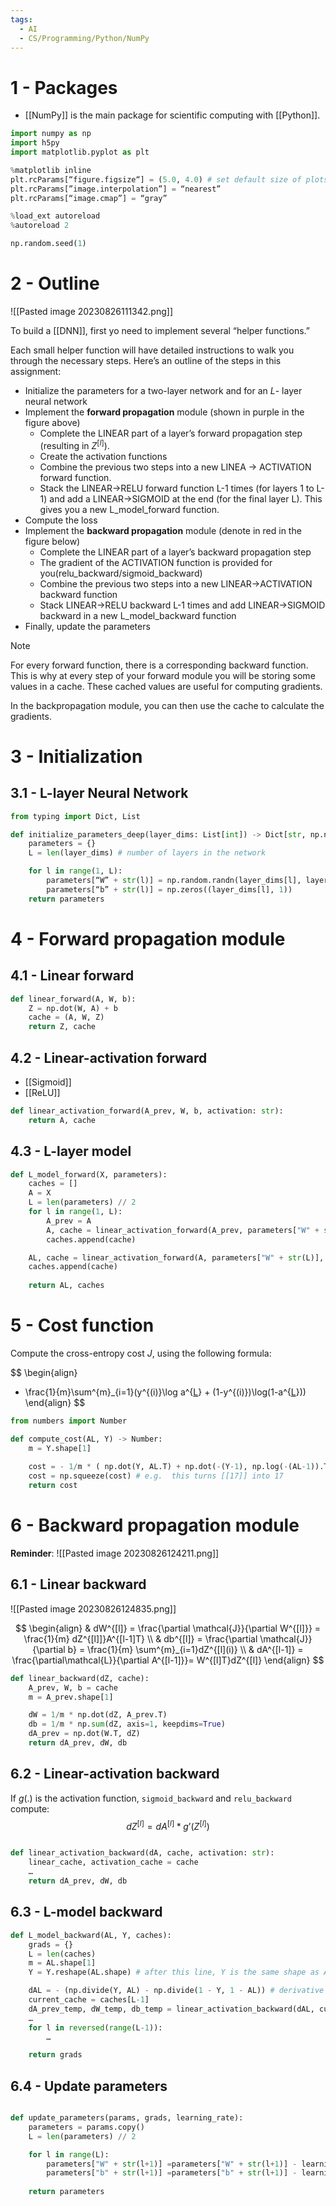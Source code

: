 ```yaml
---
tags:
  - AI
  - CS/Programming/Python/NumPy
---
```



# 1 - Packages
- [[NumPy]] is the main package for scientific computing with [[Python]].

```python
import numpy as np
import h5py
import matplotlib.pyplot as plt

%matplotlib inline
plt.rcParams[“figure.figsize“] = (5.0, 4.0) # set default size of plots
plt.rcParams[”image.interpolation”] = “nearest”
plt.rcParams[“image.cmap”] = “gray”

%load_ext autoreload
%autoreload 2

np.random.seed(1)
```

# 2 - Outline
![[Pasted image 20230826111342.png]]

To build a [[DNN]], first yo need to implement several “helper functions.”

Each small helper function will have detailed instructions to walk you through the necessary steps. Here’s an outline of the steps in this assignment:
- Initialize the parameters for a two-layer network and for an $L$- layer neural network
- Implement the __forward propagation__ module (shown in purple in the figure above)
	- Complete the LINEAR part of a layer’s forward propagation step (resulting in $Z^{[l]}$).
	- Create the activation functions
	- Combine the previous two steps into a new LINEA -> ACTIVATION forward function.
	- Stack the LINEAR->RELU forward function L-1 times (for layers 1 to L-1) and add a LINEAR->SIGMOID at the end (for the final layer L). This gives you a new L_model_forward function.
- Compute the loss
- Implement the __backward propagation__ module (denote in red in the figure below)
	- Complete the LINEAR part of a layer’s backward propagation step
	- The gradient of the ACTIVATION function is provided for you(relu_backward/sigmoid_backward)
	- Combine the previous two steps into a new LINEAR->ACTIVATION backward function
	- Stack LINEAR->RELU backward L-1 times and add LINEAR->SIGMOID backward in a new L_model_backward function
- Finally, update the parameters

>[!note]
>For every forward function, there is a corresponding backward function. This is why at every step of your forward module you will be storing some values in a cache. These cached values are useful for computing gradients.
>
>In the backpropagation module, you can then use the cache to calculate the gradients. 


# 3 - Initialization
## 3.1 - L-layer Neural Network

```python
from typing import Dict, List

def initialize_parameters_deep(layer_dims: List[int]) -> Dict[str, np.ndarray]:
	parameters = {}
	L = len(layer_dims) # number of layers in the network

	for l in range(1, L):
		parameters[“W” + str(l)] = np.random.randn(layer_dims[l], layer_dims[l-1]) * 0.01
		parameters[“b” + str(l)] = np.zeros((layer_dims[l], 1))
	return parameters
```


# 4 - Forward propagation module

## 4.1 - Linear forward
```python
def linear_forward(A, W, b):
	Z = np.dot(W, A) + b
	cache = (A, W, Z)
	return Z, cache
```

## 4.2 - Linear-activation forward
- [[Sigmoid]]
- [[ReLU]]

```python
def linear_activation_forward(A_prev, W, b, activation: str):
	return A, cache
```

## 4.3 - L-layer model
```python
def L_model_forward(X, parameters):
	caches = []
	A = X
	L = len(parameters) // 2
	for l in range(1, L):
		A_prev = A
		A, cache = linear_activation_forward(A_prev, parameters["W" + str(l)], parameters["b" + str(l)], "relu")
        caches.append(cache)

	AL, cache = linear_activation_forward(A, parameters["W" + str(L)], parameters["b" + str(L)], "sigmoid")
	caches.append(cache)
	
	return AL, caches
```

# 5 - Cost function
Compute the cross-entropy cost $J$, using the following formula:

$$
\begin{align}
- \frac{1}{m}\sum^{m}_{i=1}(y^{(i)}\log a^{[L](i)} + (1-y^{(i)})\log(1-a^{[L](i)}))
\end{align}
$$
```python
from numbers import Number

def compute_cost(AL, Y) -> Number:
	m = Y.shape[1]
	
	cost = - 1/m * ( np.dot(Y, AL.T) + np.dot(-(Y-1), np.log(-(AL-1)).T )
	cost = np.squeeze(cost) # e.g.  this turns [[17]] into 17
	return cost
```

# 6 - Backward propagation module

__Reminder__:
![[Pasted image 20230826124211.png]]

## 6.1 - Linear backward

![[Pasted image 20230826124835.png]]

$$
\begin{align}
& dW^{[l]} = \frac{\partial \mathcal{J}}{\partial W^{[l]}} = \frac{1}{m} dZ^{[l]]}A^{[l-1]T}  \\
& db^{[l]} = \frac{\partial \mathcal{J}}{\partial b} = \frac{1}{m} \sum^{m}_{i=1}dZ^{[l](i)}  \\
& dA^{[l-1]} = \frac{\partial\mathcal{L}}{\partial A^{[l-1]}}= W^{[l]T}dZ^{[l]}
\end{align} 
$$
```python
def linear_backward(dZ, cache):
	A_prev, W, b = cache
	m = A_prev.shape[1]

	dW = 1/m * np.dot(dZ, A_prev.T)
	db = 1/m * np.sum(dZ, axis=1, keepdims=True)
	dA_prev = np.dot(W.T, dZ)
	return dA_prev, dW, db
```

## 6.2 - Linear-activation backward

If $g(.)$ is the activation function, `sigmoid_backward` and `relu_backward` compute:
$$
dZ^{[l]} = dA^{[l]} * g’(Z^{[l]})
$$

```python

def linear_activation_backward(dA, cache, activation: str):
	linear_cache, activation_cache = cache
	…
	return dA_prev, dW, db
```
## 6.3 - L-model backward

```python
def L_model_backward(AL, Y, caches):
	grads = {}
	L = len(caches)
	m = AL.shape[1]
	Y = Y.reshape(AL.shape) # after this line, Y is the same shape as AL.

	dAL = - (np.divide(Y, AL) - np.divide(1 - Y, 1 - AL)) # derivative of cost with respect to AL
	current_cache = caches[L-1]
	dA_prev_temp, dW_temp, db_temp = linear_activation_backward(dAL, current_cache, “sigmoid”)
	…
	for l in reversed(range(L-1)):
		…

	return grads
```

## 6.4 - Update parameters

```python

def update_parameters(params, grads, learning_rate):
	parameters = params.copy()
	L = len(parameters) // 2

	for l in range(L):
		parameters["W" + str(l+1)] =parameters["W" + str(l+1)] - learning_rate * grads["dW" + str(l + 1)]
        parameters["b" + str(l+1)] =parameters["b" + str(l+1)] - learning_rate * grads["db" + str(l + 1)]
        
	return parameters
```

